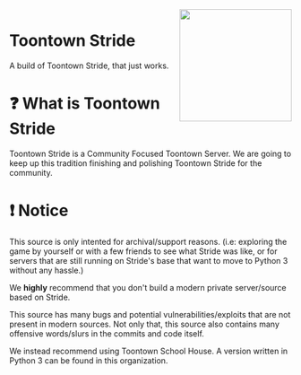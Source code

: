 <img src="https://raw.githubusercontent.com/OSToontown/ToontownStride-Python3/master/resources/phase_3/etc/icon.ico" align="right" width="200"/>

# Toontown Stride
A build of Toontown Stride, that just works.

# ❓ What is Toontown Stride
Toontown Stride is a Community Focused Toontown Server. We are going to keep up this tradition finishing and polishing Toontown Stride for the community.

# ❗ Notice
This source is only intented for archival/support reasons. (i.e: exploring the game by yourself or with a few friends to see what Stride was like, or for servers that are still running on Stride's base that want to move to Python 3 without any hassle.)

We **highly** recommend that you don't build a modern private server/source based on Stride.

This source has many bugs and potential vulnerabilities/exploits that are not present in modern sources. Not only that, this source also contains many offensive words/slurs in the commits and code itself.

We instead recommend using Toontown School House. A version written in Python 3 can be found in this organization.
